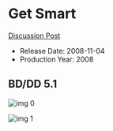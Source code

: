 # Get Smart

[Discussion Post](https://www.avsforum.com/threads/bass-eq-for-filtered-movies.2995212/post-58207786)

* Release Date: 2008-11-04
* Production Year: 2008

## BD/DD 5.1

![img 0](https://i.imgur.com/dDYzNeo.jpg)

![img 1](https://i.imgur.com/GuuZbiN.png)

